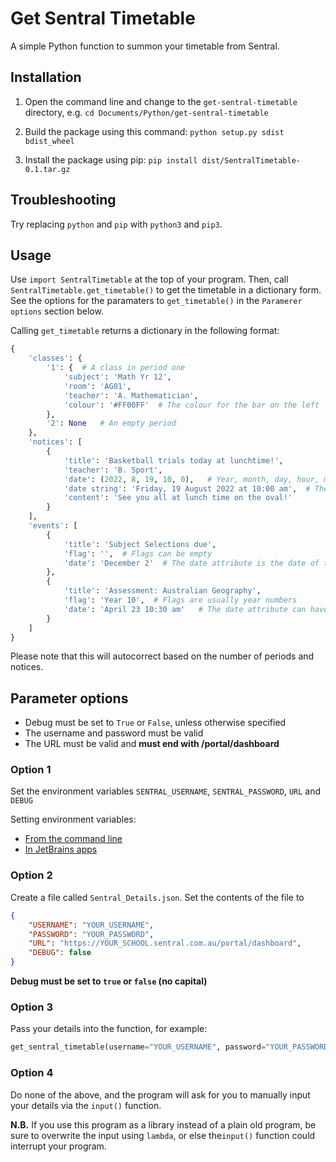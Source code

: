 # Get Sentral Timetable
A simple Python function to summon your timetable from Sentral.

## Installation

1. Open the command line and change to the `get-sentral-timetable` directory, e.g.
    `cd Documents/Python/get-sentral-timetable`

2. Build the package using this command:
    `python setup.py sdist bdist_wheel`
3. Install the package using pip:
    `pip install dist/SentralTimetable-0.1.tar.gz `

## Troubleshooting

Try replacing `python` and `pip` with `python3` and `pip3`.

## Usage

Use `import SentralTimetable` at the top of your program.
Then, call `SentralTimetable.get_timetable()` to get the timetable in a dictionary form.
See the options for the paramaters to `get_timetable()` in the `Paramerer options` section below.

Calling `get_timetable` returns a dictionary in the following format:

```python
{
    'classes': {
        '1': {  # A class in period one
            'subject': 'Math Yr 12',
            'room': 'AG01',
            'teacher': 'A. Mathematician',
            'colour': '#FF00FF'  # The colour for the bar on the left
        },
        '2': None   # An empty period
    },
    'notices': [
        {
            'title': 'Basketball trials today at lunchtime!',
            'teacher': 'B. Sport',
            'date': (2022, 8, 19, 10, 0),   # Year, month, day, hour, minute that the notice was posted at
            'date string': 'Friday, 19 August 2022 at 10:00 am',  # The time that was read from the Sentral website
            'content': 'See you all at lunch time on the oval!'
        }
    ],
    'events': [
        {
            'title': 'Subject Selections due',
            'flag': '',  # Flags can be empty
            'date': 'December 2'  # The date attribute is the date of the event
        },
        {
            'title': 'Assessment: Australian Geography',
            'flag': 'Year 10',  # Flags are usually year numbers
            'date': 'April 23 10:30 am'   # The date attribute can have a date and time too
        }
    ]
}
```

Please note that this will autocorrect based on the number of periods and notices.

## Parameter options

- Debug must be set to `True` or `False`, unless otherwise specified
- The username and password must be valid
- The URL must be valid and **must end with /portal/dashboard**


### Option 1
Set the environment variables `SENTRAL_USERNAME`, `SENTRAL_PASSWORD`, `URL` and `DEBUG`

Setting environment variables:
- [From the command line](https://www.schrodinger.com/kb/1842)
- [In JetBrains apps](https://www.jetbrains.com/help/pycharm/run-debug-configuration.html#run-debug-parameters)

### Option 2
Create a file called `Sentral_Details.json`.
Set the contents of the file to
```json
{
    "USERNAME": "YOUR_USERNAME",
    "PASSWORD": "YOUR_PASSWORD",
    "URL": "https://YOUR_SCHOOL.sentral.com.au/portal/dashboard",
    "DEBUG": false
}
```
**Debug must be set to `true` or `false` (no capital)**

### Option 3
Pass your details into the function, for example:

```python
get_sentral_timetable(username="YOUR_USERNAME", password="YOUR_PASSWORD", url="https://YOURSCHOOL.sentral.com.au/portal/dashboard")
```

### Option 4
Do none of the above, and the program will ask for you to manually input your details via the `input()` function.

**N.B.** If you use this program as a library instead of a plain old program, be sure to overwrite the input using `lambda`, or else the`input()` function could interrupt your program.
